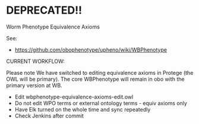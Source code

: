 

# DEPRECATED!!
Worm Phenotype Equivalence Axioms

See:

 * https://github.com/obophenotype/upheno/wiki/WBPhenotype
 
CURRENT WORKFLOW:

Please note We have switched to editing equivalence axioms in Protege
(the OWL will be primary). The core WBPhenotype will remain in obo
with the primary version at WB.

 * Edit wbphenotype-equivalence-axioms-edit.owl
 * Do not edit WPO terms or external ontology terms - equiv axioms only
 * Have Elk turned on the whole time and sync repeatedly
 * Check Jenkins after commit



